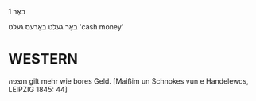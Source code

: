 באַר  1

באַר געלט
באַרעס געלט
'cash money'

WESTERN
========

חוצפה gilt mehr wie bores Geld.
[Maißim un Schnokes vun e Handelewos, LEIPZIG 1845: 44]